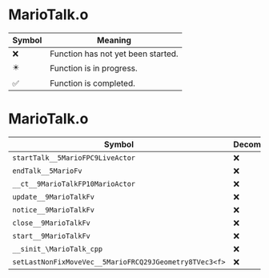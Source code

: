 # MarioTalk.o
| Symbol | Meaning 
| ------------- | ------------- 
| :x: | Function has not yet been started. 
| :eight_pointed_black_star: | Function is in progress. 
| :white_check_mark: | Function is completed. 


# MarioTalk.o
| Symbol | Decompiled? |
| ------------- | ------------- |
| `startTalk__5MarioFPC9LiveActor` | :x: |
| `endTalk__5MarioFv` | :x: |
| `__ct__9MarioTalkFP10MarioActor` | :x: |
| `update__9MarioTalkFv` | :x: |
| `notice__9MarioTalkFv` | :x: |
| `close__9MarioTalkFv` | :x: |
| `start__9MarioTalkFv` | :x: |
| `__sinit_\MarioTalk_cpp` | :x: |
| `setLastNonFixMoveVec__5MarioFRCQ29JGeometry8TVec3<f>` | :x: |
